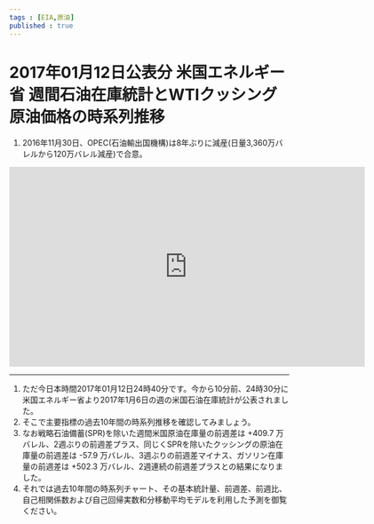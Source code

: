```yaml
--- 
tags : [EIA,原油] 
published : true
---
```


# 2017年01月12日公表分 米国エネルギー省 週間石油在庫統計とWTIクッシング原油価格の時系列推移

1. 2016年11月30日、OPEC(石油輸出国機構)は8年ぶりに減産(日量3,360万バレルから120万バレル減産)で合意。

<iframe width="640" height="360" src="https://www.youtube.com/embed/tP9YhHYWSp8?rel=0" frameborder="0" allowfullscreen></iframe>

***

1. ただ今日本時間2017年01月12日24時40分です。今から10分前、24時30分に米国エネルギー省より2017年1月6日の週の米国石油在庫統計が公表されました。
1. そこで主要指標の過去10年間の時系列推移を確認してみましょう。
1. なお戦略石油備蓄(SPR)を除いた週間米国原油在庫量の前週差は +409.7 万バレル、2週ぶりの前週差プラス、同じくSPRを除いたクッシングの原油在庫量の前週差は  -57.9 万バレル、3週ぶりの前週差マイナス、ガソリン在庫量の前週差は +502.3 万バレル、2週連続の前週差プラスとの結果になりました。
1. それでは過去10年間の時系列チャート、その基本統計量、前週差、前週比、自己相関係数および自己回帰実数和分移動平均モデルを利用した予測を御覧ください。
